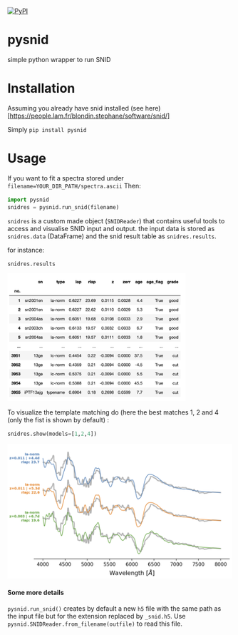 [![PyPI](https://img.shields.io/pypi/v/pysnid.svg?style=flat-square)](https://pypi.python.org/pypi/pysnid)


# pysnid
simple python wrapper to run SNID

# Installation

Assuming you already have snid installed (see here)[https://people.lam.fr/blondin.stephane/software/snid/]

Simply `pip install pysnid`

# Usage

If you want to fit a spectra stored under `filename=YOUR_DIR_PATH/spectra.ascii`
Then:
```python
import pysnid
snidres = pysnid.run_snid(filename)
```

`snidres` is a custom made object (`SNIDReader`) that contains useful tools to access and visualise SNID input and output.
the input data is stored as `snidres.data` (DataFrame) and the snid result table as `snidres.results`. 

for instance:
```python
snidres.results
```

<p align="left">
  <img src="images/snidresults.png" width="400" title="results">
</p>


To visualize the template matching do (here the best matches 1, 2 and 4 (only the fist is shown by default) :
```python
snidres.show(models=[1,2,4])
```
<p align="left">
  <img src="images/show_top3.png" width="550" title="results">
</p>


#### Some more details

`pysnid.run_snid()` creates by default a new `h5` file with the same path as the input file but for the extension replaced by `_snid.h5`. Use `pysnid.SNIDReader.from_filename(outfile)` to read this file.

